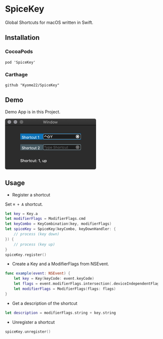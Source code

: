 # SpiceKey
Global Shortcuts for macOS written in Swift.

## Installation

### CocoaPods
```
pod 'SpiceKey'
```

### Carthage
```
github "Kyome22/SpiceKey"
```

## Demo
Demo App is in this Project.

![image](https://github.com/Kyome22/SpiceKey/blob/master/images/DemoApp.png)


## Usage

- Register a shortcut

Set `⌘ + A` shortcut.

```swift
let key = Key.a
let modifierFlags = ModifierFlags.cmd
let keyCombo = KeyCombination(key, modifierFlags)
let spiceKey = SpiceKey(keyCombo, keyDownHandler: {
    // process (key down)
}) {
    // process (key up)
}
spiceKey.register()
```

- Create a Key and a ModifierFlags from NSEvent.

```swift
func example(event: NSEvent) {
    let key = Key(keyCode: event.keyCode)
    let flags = event.modifierFlags.intersection(.deviceIndependentFlagsMask)
    let modifierFlags = ModifierFlags(flags: flags)
}
```

- Get a description of the shortcut

```swift
let description = modifierFlags.string + key.string
```

- Unregister a shortcut

```swift
spiceKey.unregister()
```
